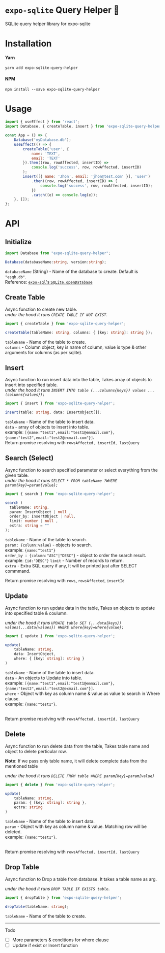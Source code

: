 # `expo-sqlite` Query Helper 🦮

SQLite query helper library for expo-sqlite

# Installation

#### Yarn

`yarn add expo-sqlite-query-helper`

#### NPM

`npm install --save expo-sqlite-query-helper`

# Usage

```javascript
import { useEffect } from 'react';
import Database, { createTable, insert } from 'expo-sqlite-query-helper';

const App = () => {
    Database('myDatabase.db');
    useEffect(() => {
        createTable('user', {
            name: 'TEXT',
            email: 'TEXT'
        }).then((row, rowAffected, insertID) =>
            console.log('success', row, rowAffected, insertID)
        );
        insert([{ name: 'Jhon', email: 'jhon@test.com' }], 'user')
            .then((row, rowAffected, insertID) => {
                console.log('success', row, rowAffected, insertID);
            })
            .catch((e) => console.log(e));
    }, []);
};
```

# API

## Initialize

```typescript
import Database from "expo-sqlite-query-helper";

Database(databaseName:string, version:string);
```

`databaseName` (String) - Name of the database to create. Default is `"esqh.db"`. </br>
Reference: [`expo-sql`'s `SQLite.openDatabase`](https://docs.expo.io/versions/latest/sdk/sqlite/#sqliteopendatabasename-version-description-size)

## Create Table

Async function to create new table.</br> _under the hood it runs `CREATE TABLE IF NOT EXIST`_.

```javascript
import { createTable } from 'expo-sqlite-query-helper';
```

```typescript
createTable(tableName: string, columns: { [key: string]: string });
```

`tableName` - Name of the table to create.  
`columns` - Column object, key is name of column, value is type & other arguments for columns (as per sqlite).

## Insert

Async function to run insert data into the table, Takes array of objects to insert into specified table.</br> _under the hood it runs `INSERT INTO table (...columns{keys}) values ...(columns{values});`_

```javascript
import { insert } from 'expo-sqlite-query-helper';
```

```typescript
insert(table: string, data: InsertObject[]);
```

`tableName` - Name of the table to insert data.  
`data` - array of objects to insert into table.</br> example: `[{name:"test1",email:"test1@emmail.com"},{name:"test2",email:"test2@exmail.com"}]`.</br> Return promise resolving with
`rowsAffected, insertId, lastQuery`

## Search (Select)

Async function to search specified parameter or select everything from the given table. </br> _under the hood it runs `SELECT * FROM tableName ?WHERE param{key}=param{value};`_

```javascript
import { search } from 'expo-sqlite-query-helper';
```

```typescript
search (
  tableName: string,
  param: InsertObject | null ,
  order_by: InsertObject | null,
  limit: number | null ,
  extra: string = ""
);
```

`tableName` - Name of the table to search.  
`param: {column:value}` - objects to search.</br> example: `{name:"test1"}`</br>
`order_by : {column:"ASC"|"DESC"}` - object to order the search result. </br> example: `{id:"DESC"}`
`limit` - Number of records to return.</br>
`extra` - Extra SQL query if any, It will be printed just after SELECT commmand.

Return promise resolving with
`rows`, `rowsAffected`, `insertId`

## Update

Async function to run update data in the table, Takes an objects to update into specified table & coulumn.

_under the hood it runs `UPDATE table SET (...data{keys}) values(...data{values}) WHERE where{key}=where{value};`_

```javascript
import { update } from 'expo-sqlite-query-helper';
```

```typescript
update(
    tableName: string,
    data: InsertObject,
    where: { [key: string]: string }
)
```

`tableName` - Name of the table to insert data.  
`data` - An objects to Update into table.</br> example: `[{name:"test1",email:"test1@emmail.com"},{name:"test2",email:"test2@exmail.com"}]`.</br>
`where` - Object with key as column name & value as value to search in Where clause.</br> example: `{name:"test1"}`.

</br> Return promise resolving with
`rowsAffected, insertId, lastQuery`

## Delete

Async function to run delete data from the table, Takes table name and object to delete perticular row.

**Note:** If we pass only table name, it will delete complete data from the mentioned table

_under the hood it runs `DELETE FROM table WHERE param{key}=param{value}`_

```javascript
import { delete } from 'expo-sqlite-query-helper';
```

```typescript
update(
    tableName: string,
    param: { [key: string]: string },
    ectra: string
)
```

`tableName` - Name of the table to insert data.  
`param` - Object with key as column name & value. Matching row will be deleted.</br> example: `{name:"test1"}`.

</br> Return promise resolving with
`rowsAffected, insertId, lastQuery`

## Drop Table

Async function to Drop a table from database. It takes a table name as arg.

_under the hood it runs `DROP TABLE IF EXISTS table`_.

```javascript
import { dropTable } from 'expo-sqlite-query-helper';
```

```typescript
dropTable(tableName: string);
```

`tableName` - Name of the table to create.

---

Todo

-   [ ] More parameters & conditions for where clause
-   [ ] Update if exist or Insert function

